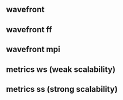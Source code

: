 ## wavefront

## wavefront ff

## wavefront mpi

## metrics ws (weak scalability)

## metrics ss (strong scalability)
